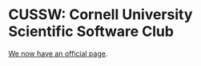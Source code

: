 # CUSSW: Cornell University Scientific Software Club

[We now have an official page](http://cornell-ssw.github.io/).
